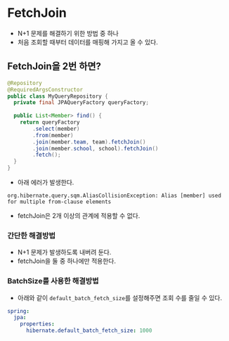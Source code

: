 # FetchJoin

- N+1 문제를 해결하기 위한 방법 중 하나
- 처음 조회할 때부터 데이터를 매핑해 가지고 올 수 있다.

## FetchJoin을 2번 하면?

```java
@Repository
@RequiredArgsConstructor
public class MyQueryRepository {
  private final JPAQueryFactory queryFactory;
  
  public List<Member> find() {
    return queryFactory
        .select(member)
        .from(member)
        .join(member.team, team).fetchJoin()
        .join(member.school, school).fetchJoin()
        .fetch();
  }
}
```

- 아래 에러가 발생한다.

```
org.hibernate.query.sqm.AliasCollisionException: Alias [member] used for multiple from-clause elements 
```

- fetchJoin은 2개 이상의 관계에 적용할 수 없다.

### 간단한 해결방법

- N+1 문제가 발생하도록 내버려 둔다.
- fetchJoin을 둘 중 하나에만 적용한다.

### BatchSize를 사용한 해결방법

- 아래와 같이 `default_batch_fetch_size`를 설정해주면 조회 수를 줄일 수 있다. 

```yaml
spring:
  jpa:
    properties:
      hibernate.default_batch_fetch_size: 1000
```